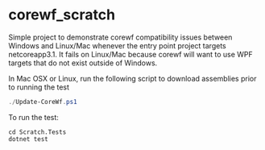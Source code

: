 # corewf_scratch

Simple project to demonstrate corewf compatibility issues between Windows and Linux/Mac whenever the entry point project targets netcoreapp3.1.  It fails on Linux/Mac because corewf will want to use WPF targets that do not exist outside of Windows.

In Mac OSX or Linux, run the following script to download assemblies prior to running the test

```powershell
./Update-CoreWf.ps1
```

To run the test:

```
cd Scratch.Tests
dotnet test
```
